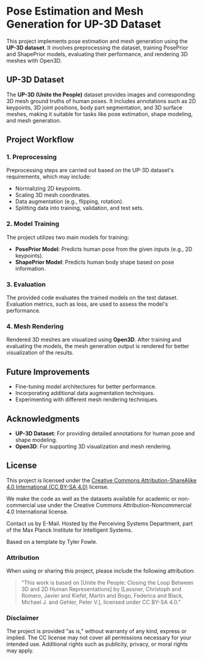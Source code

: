 # Pose Estimation and Mesh Generation for UP-3D Dataset

This project implements pose estimation and mesh generation using the **UP-3D dataset**. It involves preprocessing the dataset, training PosePrior and ShapePrior models, evaluating their performance, and rendering 3D meshes with Open3D.

## UP-3D Dataset

The **UP-3D (Unite the People)** dataset provides images and corresponding 3D mesh ground truths of human poses. It includes annotations such as 2D keypoints, 3D joint positions, body part segmentation, and 3D surface meshes, making it suitable for tasks like pose estimation, shape modeling, and mesh generation.

## Project Workflow

### 1. Preprocessing

Preprocessing steps are carried out based on the UP-3D dataset's requirements, which may include:

- Normalizing 2D keypoints.
- Scaling 3D mesh coordinates.
- Data augmentation (e.g., flipping, rotation).
- Splitting data into training, validation, and test sets.

### 2. Model Training

The project utilizes two main models for training:

- **PosePrior Model**: Predicts human pose from the given inputs (e.g., 2D keypoints).
- **ShapePrior Model**: Predicts human body shape based on pose information.

### 3. Evaluation

The provided code evaluates the trained models on the test dataset. Evaluation metrics, such as loss, are used to assess the model's performance.

### 4. Mesh Rendering

Rendered 3D meshes are visualized using **Open3D**. After training and evaluating the models, the mesh generation output is rendered for better visualization of the results.

## Future Improvements

- Fine-tuning model architectures for better performance.
- Incorporating additional data augmentation techniques.
- Experimenting with different mesh rendering techniques.

## Acknowledgments

- **UP-3D Dataset**: For providing detailed annotations for human pose and shape modeling.
- **Open3D**: For supporting 3D visualization and mesh rendering.

## License

This project is licensed under the [Creative Commons Attribution-ShareAlike 4.0 International (CC BY-SA 4.0)](https://creativecommons.org/licenses/by-sa/4.0/) license.

We make the code as well as the datasets available for academic or non-commercial use under the Creative Commons Attribution-Noncommercial 4.0 International license.

Contact us by E-Mail.
Hosted by the Perceiving Systems Department, part of the Max Planck Institute for Intelligent Systems.

Based on a template by Tyler Fowle.

### Attribution

When using or sharing this project, please include the following attribution:

> "This work is based on [Unite the People: Closing the Loop Between 3D and 2D Human Representations] by [Lassner, Christoph and Romero, Javier and Kiefel, Martin and Bogo, Federica and Black, Michael J. and Gehler, Peter V.], licensed under CC BY-SA 4.0."

### Disclaimer

The project is provided "as is," without warranty of any kind, express or implied. The CC license may not cover all permissions necessary for your intended use. Additional rights such as publicity, privacy, or moral rights may apply.
